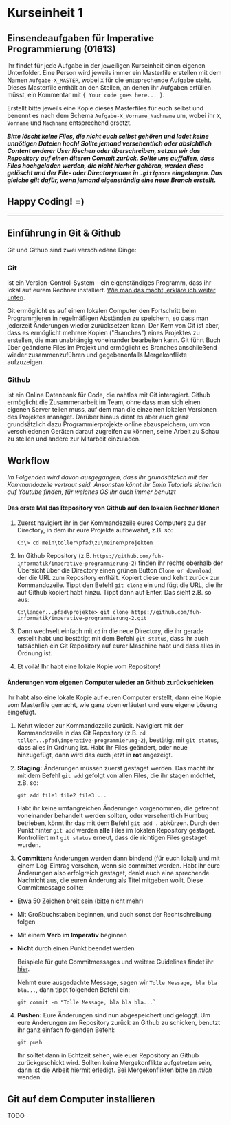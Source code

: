 # Kurseinheit 1
## Einsendeaufgaben für Imperative Programmierung (01613)

Ihr findet für jede Aufgabe in der jeweiligen Kurseinheit einen eigenen Unterfolder. Eine Person wird jeweils immer ein Masterfile erstellen mit dem Namen `Aufgabe-X_MASTER`, wobei `X` für die entsprechende Aufgabe steht. Dieses Masterfile enthält an den Stellen, an denen ihr Aufgaben erfüllen müsst, ein Kommentar mit `{ Your code goes here... }`. 

Erstellt bitte jeweils eine Kopie dieses Masterfiles für euch selbst und benennt es nach dem Schema `Aufgabe-X_Vorname_Nachname` um, wobei ihr `X`, `Vorname` und `Nachname` entsprechend ersetzt.

***Bitte löscht keine Files, die nicht euch selbst gehören und ladet keine unnötigen Dateien hoch! Sollte jemand versehentlich oder absichtlich Content anderer User löschen oder überschreiben, setzen wir das Repository auf einen älteren Commit zurück. Sollte uns auffallen, dass Files hochgeladen werden, die nicht hierher gehören, werden diese gelöscht und der File- oder Directoryname in `.gitignore` eingetragen. Das gleiche gilt dafür, wenn jemand eigenständig eine neue Branch erstellt.***

## Happy Coding! =)

---

## Einführung in Git & Github

Git und Github sind zwei verschiedene Dinge:
### Git
ist ein Version-Control-System - ein eigenständiges Programm, dass ihr lokal auf eurem Rechner installiert. [Wie man das macht, erkläre ich weiter unten](#git-auf-dem-computer-installieren).

Git ermöglicht es auf einem lokalen Computer den Fortschritt beim Programmieren in regelmäßigen Abständen zu speichern, so dass man jederzeit Änderungen wieder zurücksetzen kann. Der Kern von Git ist aber, dass es ermöglicht mehrere Kopien ("Branches") eines Projektes zu erstellen, die man unabhängig voneinander bearbeiten kann. Git führt Buch über geänderte Files im Projekt und ermöglicht es Branches anschließend wieder zusammenzuführen und gegebenenfalls Mergekonflikte aufzuzeigen.

### Github
ist ein Online Datenbank für Code, die nahtlos mit Git interagiert. Github ermöglicht die Zusammenarbeit im Team, ohne dass man sich einen eigenen Server teilen muss, auf dem man die einzelnen lokalen Versionen des Projektes managet. Darüber hinaus dient es aber auch ganz grundsätzlich dazu Programmierprojekte online abzuspeichern, um von verschiedenen Geräten darauf zugreifen zu können, seine Arbeit zu Schau zu stellen und andere zur Mitarbeit einzuladen.

## Workflow

*Im Folgenden wird davon ausgegangen, dass ihr grundsätzlich mit der Kommandozeile vertraut seid. Ansonsten könnt ihr 5min Tutorials sicherlich auf Youtube finden, für welches OS ihr auch immer benutzt*

#### Das erste Mal das Repository von Github auf den lokalen Rechner klonen

1. Zuerst navigiert ihr in der Kommandezeile eures Computers zu der Directory, in dem ihr eure Projekte aufbewahrt, z.B. so:
   ```
   C:\> cd mein\toller\pfad\zu\meinen\projekten
   ```

2. Im Github Repository (z.B. `https://github.com/fuh-informatik/imperative-programmierung-2`) finden ihr rechts oberhalb der Übersicht über die Directory einen grünen Button `Clone or download`, der die URL zum Repository enthält. Kopiert diese und kehrt zurück zur Kommandozeile. Tippt den Befehl `git clone` ein und fügt die URL, die ihr auf Github kopiert habt hinzu. Tippt dann auf Enter. Das sieht z.B. so aus:
   ```
   C:\langer...pfad\projekte> git clone https://github.com/fuh-informatik/imperative-programmierung-2.git
   ```

3. Dann wechselt einfach mit `cd` in die neue Directory, die ihr gerade erstellt habt und bestätigt mit dem Befehl `git status`, dass ihr auch tatsächlich ein Git Repository auf eurer Maschine habt und dass alles in Ordnung ist.

4. Et voilà! Ihr habt eine lokale Kopie vom Repository!

#### Änderungen vom eigenen Computer wieder an Github zurückschicken

Ihr habt also eine lokale Kopie auf euren Computer erstellt, dann eine Kopie vom Masterfile gemacht, wie ganz oben erläutert und eure eigene Lösung eingefügt.

1. Kehrt wieder zur Kommandozeile zurück. Navigiert mit der Kommandozeile in das Git Repository (z.B. `cd toller...pfad\imperative-programmierung-2`), bestätigt mit `git status`, dass alles in Ordnung ist. Habt ihr Files geändert, oder neue hinzugefügt, dann wird das euch jetzt in **rot** angezeigt. 

2. **Staging:** Änderungen müssen zuerst gestaget werden. Das macht ihr mit dem Befehl `git add` gefolgt von allen Files, die ihr stagen möchtet, z.B. so:
   ```
   git add file1 file2 file3 ...
   ``` 

   Habt ihr keine umfangreichen Änderungen vorgenommen, die getrennt voneinander behandelt werden sollten, oder versehentlich Humbug betrieben, könnt ihr das mit dem Befehl `git add .` abkürzen. Durch den Punkt hinter `git add` werden **alle** Files im lokalen Repository gestaget.  
   Kontrolliert mit `git status` erneut, dass die richtigen Files gestaget wurden.

3. **Committen:** Änderungen werden dann bindend (für euch lokal) und mit einem Log-Eintrag versehen, wenn sie committet werden. Habt ihr eure Änderungen also erfolgreich gestaget, denkt euch eine sprechende Nachricht aus, die euren Änderung als Titel mitgeben wollt. Diese Commitmessage sollte:
- Etwa 50 Zeichen breit sein (bitte nicht mehr)
- Mit Großbuchstaben beginnen, und auch sonst der Rechtschreibung folgen
- Mit einem **Verb im Imperativ** beginnen
- **Nicht** durch einen Punkt beendet werden

   Beispiele für gute Commitmessages und weitere Guidelines findet ihr [hier](https://chris.beams.io/posts/git-commit/).

   Nehmt eure ausgedachte Message, sagen wir `Tolle Message, bla bla bla...`, dann tippt folgenden Befehl ein:
   ```
   git commit -m "Tolle Message, bla bla bla...`
   ```

4. **Pushen:** Eure Änderungen sind nun abgespeichert und geloggt. Um eure Änderungen am Repository zurück an Github zu schicken, benutzt ihr ganz einfach folgenden Befehl:
   ```
   git push
   ```
   Ihr solltet dann in Echtzeit sehen, wie euer Repository an Github zurückgeschickt wird. Sollten keine Mergekonflikte aufgetreten sein, dann ist die Arbeit hiermit erledigt. Bei Mergekonflikten bitte an *mich* wenden.

## Git auf dem Computer installieren

TODO
